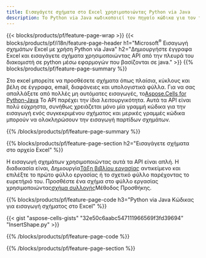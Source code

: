```yaml
---
title: Εισαγάγετε σχήματα στο Excel χρησιμοποιώντας Python via Java
description: Το Python via Java κωδικοποιεί τον πηγαίο κώδικα για τον τρόπο εισαγωγής ενός σχήματος σε αρχεία Excel Microsoft χρησιμοποιώντας τη Βιβλιοθήκη Aspose.Cells for Python via Java.
---
```

{{< blocks/products/pf/feature-page-wrap >}}
{{< blocks/products/pf/i18n/feature-page-header h1="Microsoft<sup>&reg;</sup> Εισαγωγή σχημάτων Excel με χρήση Python via Java" h2="Δημιουργήστε έγγραφα Excel και εισαγάγετε σχήματα χρησιμοποιώντας API από την πλευρά του διακομιστή σε python μέσω εφαρμογών που βασίζονται σε java." >}}
{{% blocks/products/pf/feature-page-summary %}}

 Στο excel μπορείτε να προσθέσετε σχήματα όπως πλαίσια, κύκλους και βέλη σε έγγραφα, email, διαφάνειες και υπολογιστικά φύλλα. Για να σας απαλλάξετε από πολλές μη αυτόματες εισαγωγές, το[Aspose.Cells for Python-Java](https://releases.aspose.com/cells/python-java) Το API παρέχει την ίδια λειτουργικότητα. Αυτά τα API είναι πολύ εύχρηστα, συνήθως χρειάζεται μόνο μία γραμμή κώδικα για την εισαγωγή ενός συγκεκριμένου σχήματος και μερικές γραμμές κώδικα μπορούν να ολοκληρώσουν την εισαγωγή παρτίδων σχημάτων.

{{% /blocks/products/pf/feature-page-summary %}}

{{% blocks/products/pf/feature-page-section h2="Εισαγάγετε σχήματα στο αρχείο Excel" %}}

 Η εισαγωγή σχημάτων χρησιμοποιώντας αυτά τα API είναι απλή. Η διαδικασία είναι, Δημιουργία[Τάξη βιβλίου εργασίας](https://reference.aspose.com/cells/python-java/asposecells.api/Workbook) αντικείμενο και επιλέξτε το πρώτο φύλλο εργασίας ή το σχετικό φύλλο παρέχοντας το ευρετήριό του. Προσθέστε ένα σχήμα στο φύλλο εργασίας χρησιμοποιώντας[σχήμα συλλογής](https://reference.aspose.com/cells/python-java/asposecells.api/ShapeCollection)Μέθοδος Προσθήκης.

{{% blocks/products/pf/feature-page-code h3="Python via Java Κώδικας για εισαγωγή σχήματος στο Excel" %}}

{{< gist "aspose-cells-gists" "32e50c6aabc547111966569f3fd39694" "InsertShape.py" >}}

{{% /blocks/products/pf/feature-page-code %}}

{{% /blocks/products/pf/feature-page-section %}}
